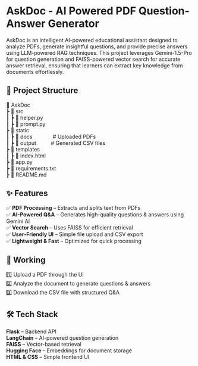 # AskDoc - AI Powered PDF Question-Answer Generator  

AskDoc is an intelligent AI-powered educational assistant designed to analyze PDFs, generate insightful questions, and provide precise answers using LLM-powered RAG techniques.
This project leverages Gemini-1.5-Pro for question generation and FAISS-powered vector search for accurate answer retrieval, ensuring that learners can extract key knowledge from documents effortlessly.

## 📂 Project Structure  
📂 AskDoc  
 ┣ 📂 src  
 ┃ ┣ 📜 helper.py  
 ┃ ┣ 📜 prompt.py  
 ┣ 📂 static  
 ┃ ┣ 📂 docs            &nbsp;&nbsp;&nbsp;&nbsp;&nbsp;&nbsp;&nbsp;&nbsp;&nbsp;&nbsp;&nbsp;&nbsp;     # Uploaded PDFs  
 ┃ ┣ 📂 output          &nbsp;&nbsp;&nbsp;&nbsp;&nbsp;&nbsp;&nbsp;&nbsp;     # Generated CSV files  
 ┣ 📂 templates  
 ┃ ┣ 📜 index.html  
 ┣ 📜 app.py  
 ┣ 📜 requirements.txt  
 ┣ 📜 README.md  

## ✨ Features
✅ **PDF Processing** – Extracts and splits text from PDFs  
✅ **AI-Powered Q&A** – Generates high-quality questions & answers using Gemini AI  
✅ **Vector Search** – Uses FAISS for efficient retrieval  
✅ **User-Friendly UI** – Simple file upload and CSV export  
✅ **Lightweight & Fast** – Optimized for quick processing  

## 📌 Working  
1️⃣ Upload a PDF through the UI  
2️⃣ Analyze the document to generate questions & answers  
3️⃣ Download the CSV file with structured Q&A  

## 🛠️ Tech Stack  
**Flask** – Backend API  
**LangChain** – AI-powered question generation  
**FAISS** – Vector-based retrieval  
**Hugging Face** – Embeddings for document storage  
**HTML & CSS** – Simple frontend UI  

